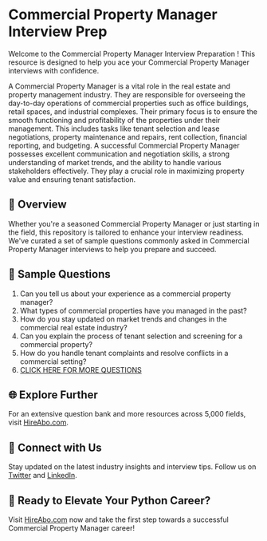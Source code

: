 # Commercial Property Manager Interview Prep

Welcome to the Commercial Property Manager Interview Preparation ! This resource is designed to help you ace your Commercial Property Manager interviews with confidence.

A Commercial Property Manager is a vital role in the real estate and property management industry. They are responsible for overseeing the day-to-day operations of commercial properties such as office buildings, retail spaces, and industrial complexes. Their primary focus is to ensure the smooth functioning and profitability of the properties under their management. This includes tasks like tenant selection and lease negotiations, property maintenance and repairs, rent collection, financial reporting, and budgeting. A successful Commercial Property Manager possesses excellent communication and negotiation skills, a strong understanding of market trends, and the ability to handle various stakeholders effectively. They play a crucial role in maximizing property value and ensuring tenant satisfaction.

## 🚀 Overview

Whether you're a seasoned Commercial Property Manager or just starting in the field, this repository is tailored to enhance your interview readiness. We've curated a set of sample questions commonly asked in Commercial Property Manager interviews to help you prepare and succeed.

## 📝 Sample Questions

1. Can you tell us about your experience as a commercial property manager?
2. What types of commercial properties have you managed in the past?
3. How do you stay updated on market trends and changes in the commercial real estate industry?
4. Can you explain the process of tenant selection and screening for a commercial property?
5. How do you handle tenant complaints and resolve conflicts in a commercial setting?
6. [CLICK HERE FOR MORE QUESTIONS](https://hireabo.com/job/21_1_4/Commercial%20Property%20Manager)

## 🌐 Explore Further

For an extensive question bank and more resources across 5,000 fields, visit [HireAbo.com](https://www.hireabo.com).

## 📱 Connect with Us

Stay updated on the latest industry insights and interview tips. Follow us on [Twitter](https://twitter.com/hireabo) and [LinkedIn](https://www.linkedin.com/in/hire-abo-3609972a8/).

## 🚀 Ready to Elevate Your Python Career?

Visit [HireAbo.com](https://www.hireabo.com) now and take the first step towards a successful Commercial Property Manager career!